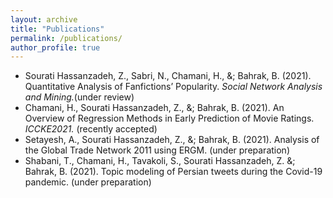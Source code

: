 ```yaml
---
layout: archive
title: "Publications"
permalink: /publications/
author_profile: true
---
```


- Sourati Hassanzadeh, Z., Sabri, N., Chamani, H., &; Bahrak, B. (2021). Quantitative Analysis of Fanfictions’ Popularity. _Social Network Analysis and Mining._(under review)
- Chamani, H., Sourati Hassanzadeh, Z., &; Bahrak, B. (2021). An Overview of Regression Methods in Early Prediction of Movie Ratings. _ICCKE2021._ (recently accepted)
- Setayesh, A., Sourati Hassanzadeh, Z., &; Bahrak, B. (2021). Analysis of the Global Trade Network 2011 using ERGM. (under preparation)
- Shabani, T., Chamani, H., Tavakoli, S., Sourati Hassanzadeh, Z. &; Bahrak, B. (2021). Topic modeling of Persian tweets during the Covid-19 pandemic. (under preparation)

